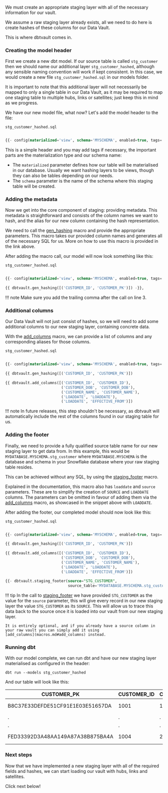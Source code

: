 
We must create an appropriate staging layer with all of the necessary information for our vault. 

We assume a raw staging layer already exists, all we need to do here is create hashes of these columns 
for our Data Vault.

This is where dbtvault comes in.


### Creating the model header

First we create a new dbt model. If our source table is called ```stg_customer``` 
then we should name our additional layer ```stg_customer_hashed```, although any sensible naming convention will work if 
kept consistent. In this case, we would create a new file ```stg_customer_hashed.sql``` in our models folder.

It is important to note that this additional layer will not necessarily be mapped to only a single table 
in our Data Vault, as it may be required to map one staging table to multiple hubs, links or satellites; just keep this
in mind as we progress.

We have our new model file, what now? Let's add the model header to the file:

```stg_customer_hashed.sql```
```sql

{{- config(materialized='view', schema='MYSCHEMA', enabled=true, tags='staging') -}}

```

This is a simple header and you may add tags if necessary, the important parts are the materialization type and 
our schema name:

- The ```materialized``` parameter defines how our table will be materialised in our database. 
Usually we want hashing layers to be views, though they can also be tables depending on our needs.
- The ```schema``` parameter is the name of the schema where this staging table will be created.

### Adding the metadata

Now we get into the core component of staging: providing metadata. 
This metadata is straightforward and consists of the column names we want to hash, and the alias for our new 
column containing the hash representation.

We need to call the [gen_hashing](macros.md#gen_hashing) macro and provide the appropriate parameters. This macro takes
our provided column names and generates all of the necessary SQL for us. More on how to use this macro is 
provided in the link above.

After adding the macro call, our model will now look something like this:

```stg_customer_hashed.sql```
```sql

{{- config(materialized='view', schema='MYSCHEMA', enabled=true, tags='staging') -}} 
                                                                                     
{{ dbtvault.gen_hashing([('CUSTOMER_ID', 'CUSTOMER_PK')]) -}},

```

!!! note
    Make sure you add the trailing comma after the call on line 3.
    
### Additional columns

Our Data Vault will not just consist of hashes, so we will need to add some additional columns to our new staging layer, 
containing concrete data.

With the [add_columns](macros.md#add_columns) macro, we can provide a list of columns and any corresponding aliases for 
those columns.


```stg_customer_hashed.sql```
```sql

{{- config(materialized='view', schema='MYSCHEMA', enabled=true, tags='staging') -}} 
                                                                                     
{{ dbtvault.gen_hashing([('CUSTOMER_ID', 'CUSTOMER_PK')])                        -}},
                                                                                     
{{ dbtvault.add_columns([('CUSTOMER_ID', 'CUSTOMER_ID'),                             
                         ('CUSTOMER_DOB', 'CUSTOMER_DOB'),                           
                         ('CUSTOMER_NAME', 'CUSTOMER_NAME'),                         
                         ('LOADDATE', 'LOADDATE'),                       
                         ('LOADDATE', 'EFFECTIVE_FROM')])                         }} 

```

!!! note 
    In future releases, this step shouldn't be necessary, as dbtvault will automatically include
    the rest of the columns found in our staging table for us. 
    
### Adding the footer

Finally, we need to provide a fully qualified source table name for our new staging layer to get data from.
In this example, this would be ```MYDATABASE.MYSCHEMA.stg_customer``` where ```MYDATABASE.MYSCHEMA``` is the 
database and schema in your Snowflake database where your raw staging table resides. 

This can be achieved without any SQL, by using the [staging_footer](macros.md#staging_footer) macro.

Explained in the documentation, this macro also has ```loaddate``` and ```source``` parameters. These are to simplify
the creation of ```SOURCE``` and ```LOADDATE``` columns. The parameters can be omitted in favour of adding them via the 
[add_columns](macros.md#add_columns) macro, as showcased in the snippet above with ```LOADDATE```.

After adding the footer, our completed model should now look like this:


```stg_customer_hashed.sql```
```sql

{{- config(materialized='view', schema='MYSCHEMA', enabled=true, tags='staging') -}}
                                                                                 
{{ dbtvault.gen_hashing([('CUSTOMER_ID', 'CUSTOMER_PK')])                        -}},
                                                                                 
{{ dbtvault.add_columns([('CUSTOMER_ID', 'CUSTOMER_ID'),                         
                         ('CUSTOMER_DOB', 'CUSTOMER_DOB'),                       
                         ('CUSTOMER_NAME', 'CUSTOMER_NAME'),                     
                         ('LOADDATE', 'LOADDATE'),                               
                         ('LOADDATE', 'EFFECTIVE_FROM')])                         }}
                                                                                 
{{- dbtvault.staging_footer(source="STG_CUSTOMER",                               
                            source_table='MYDATABASE.MYSCHEMA.stg_customer')      }} 

``` 

!!! tip
    In the call to [staging_footer](macros.md#staging_footer) we have provided ```STG_CUSTOMER``` as the value for the 
    ```source``` parameter, this will give every record in our new staging layer the value 
    ```STG_CUSTOMER``` as its ```SOURCE```. 
    This will allow us to trace this data back to the source once it is loaded into our vault from our new staging layer. 
    
    It is entirely optional, and if you already have a source column in your raw vault you can simply add it using 
    [add_columns](macros.md#add_columns) instead.

### Running dbt

With our model complete, we can run dbt and have our new staging layer materialised as configured in the header:

```dbt run --models stg_customer_hashed```

And our table will look like this:

| CUSTOMER_PK                      | CUSTOMER_ID  | CUSTOMER_DOB  | CUSTOMER_NAME  | LOADDATE   | EFFECTIVE_FROM | SOURCE       |
| -------------------------------- | ------------ | ------------- | -------------- | ---------- | -------------- | ------------ |
| B8C37E33DEFDE51CF91E1E03E51657DA | 1001         | 1997-04-24    | Alice          | 1993-01-01 | 1993-01-01     | STG_CUSTOMER |
|               .                  | .            | .             | .              | .          | .              | .            |
|               .                  | .            | .             | .              | .          | .              | .            |
| FED33392D3A48AA149A87A38B875BA4A | 1004         | 2018-04-13    | Dom            | 1993-01-01 | 1993-01-01     | STG_CUSTOMER |


### Next steps

Now that we have implemented a new staging layer with all of the required fields and hashes, we can start loading our vault
with hubs, links and satellites.

Click next below!